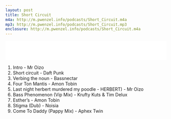 ```yaml
---
layout: post
title: Short Circuit
m4a: http://m.pwenzel.info/podcasts/Short_Circuit.m4a
mp3: http://m.pwenzel.info/podcasts/Short_Circuit.mp3
enclosure: http://m.pwenzel.info/podcasts/Short_Circuit.m4a
---
```


<iframe width="100%" height="60" src="//www.mixcloud.com/widget/iframe/?feed=http%3A%2F%2Fwww.mixcloud.com%2Fpwenzel%2Fshort-circuit%2F&amp;mini=1&amp;embed_uuid=2c96d3a6-6e6f-4fe6-b1ff-0e7b035b611a&amp;replace=0&amp;hide_cover=1&amp;light=1&amp;hide_artwork=1&amp;embed_type=widget_standard&amp;hide_tracklist=1" frameborder="0"></iframe>

1. Intro - Mr Oizo
2. Short circuit - Daft Punk
3. Verbing the noun - Bassnectar
4. Four Ton Mantis - Amon Tobin
5. Last night herbert murdered my poodle  -  HERBERT) - Mr Oizo
6. Bass Phenomenon (Vip Mix) - Krufty Kuts & Tim Delux
7. Esther’s - Amon Tobin
8. Stigma (Dub) - Noisia
9. Come To Daddy (Pappy Mix) - Aphex Twin